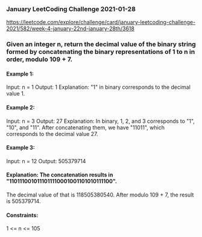 ### January LeetCoding Challenge 2021-01-28 

https://leetcode.com/explore/challenge/card/january-leetcoding-challenge-2021/582/week-4-january-22nd-january-28th/3618

### Given an integer n, return the decimal value of the binary string formed by concatenating the binary representations of 1 to n in order, modulo 109 + 7.

#### Example 1:
Input: n = 1
Output: 1
Explanation: "1" in binary corresponds to the decimal value 1. 

#### Example 2:
Input: n = 3
Output: 27
Explanation: In binary, 1, 2, and 3 corresponds to "1", "10", and "11".
After concatenating them, we have "11011", which corresponds to the decimal value 27.

#### Example 3:
Input: n = 12
Output: 505379714
#### Explanation: The concatenation results in "1101110010111011110001001101010111100".
The decimal value of that is 118505380540.
After modulo 109 + 7, the result is 505379714.
 
#### Constraints:
1 <= n <= 105
